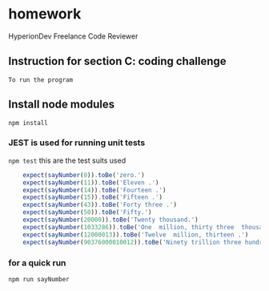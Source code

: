 # homework
HyperionDev Freelance Code Reviewer 


## Instruction for section C: coding challenge
	To run the program
## 	Install node modules
`npm install`
### JEST is used for running unit tests
`npm test`
this are the test suits used
```javascript
    expect(sayNumber(0)).toBe('zero.')
    expect(sayNumber(11)).toBe('Eleven .')
    expect(sayNumber(14)).toBe('Fourteen .')
    expect(sayNumber(15)).toBe('Fifteen .')
    expect(sayNumber(43)).toBe('Forty three .')
    expect(sayNumber(50)).toBe('Fifty.')
    expect(sayNumber(20000)).toBe('Twenty thousand.')
    expect(sayNumber(1033286)).toBe('One  million, thirty three  thousand, two hundred and eighty six .')
    expect(sayNumber(12000013)).toBe('Twelve  million, thirteen .')
    expect(sayNumber(90376000010012)).toBe('Ninety trillion three hundred and seventy six  billion, ten  thousand, twelve .')

```
### for a quick run
`npm run sayNumber`
